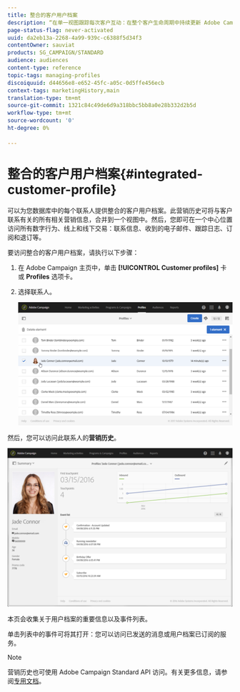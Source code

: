 ```yaml
---
title: 整合的客户用户档案
description: “在单一视图跟踪每次客户互动：在整个客户生命周期中持续更新 Adobe Campaign 整合的客户用户档案。”
page-status-flag: never-activated
uuid: da2eb13a-2268-4a99-939c-c6388f5d34f3
contentOwner: sauviat
products: SG_CAMPAIGN/STANDARD
audience: audiences
content-type: reference
topic-tags: managing-profiles
discoiquuid: d44656e8-e652-45fc-a05c-0d5ffe456ecb
context-tags: marketingHistory,main
translation-type: tm+mt
source-git-commit: 1321c84c49de6d9a318bbc5bb8a0e28b332d2b5d
workflow-type: tm+mt
source-wordcount: '0'
ht-degree: 0%

---
```



# 整合的客户用户档案{#integrated-customer-profile}

可以为您数据库中的每个联系人提供整合的客户用户档案。此营销历史可将与客户联系有关的所有相关营销信息，合并到一个视图中。然后，您即可在一个中心位置访问所有数字行为、线上和线下交易：联系信息、收到的电子邮件、跟踪日志、订阅和退订等。

要访问整合的客户用户档案，请执行以下步骤：

1. 在 Adobe Campaign 主页中，单击 **[!UICONTROL Customer profiles]** 卡或 **Profiles** 选项卡。
1. 选择联系人。

   ![](assets/mkt_hist_access.png)

然后，您可以访问此联系人的&#x200B;**营销历史**。

![](assets/mkt_hist_view.png)

本页会收集关于用户档案的重要信息以及事件列表。

单击列表中的事件可将其打开：您可以访问已发送的消息或用户档案已订阅的服务。

>[!NOTE]
>
>营销历史也可使用 Adobe Campaign Standard API 访问。有关更多信息，请参阅[专用文档](../../api/using/interacting-with-marketing-history.md)。
